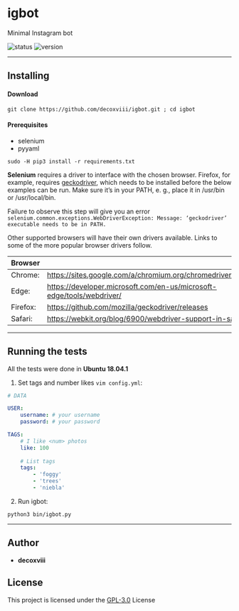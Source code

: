 # igbot
Minimal Instagram bot

![status](https://img.shields.io/badge/status-Building-red.svg?style=flat-square) 
![version](https://img.shields.io/badge/version-31.01.19-lightgrey.svg?style=flat-square)

---
## Installing
#### Download
```
git clone https://github.com/decoxviii/igbot.git ; cd igbot
```

#### Prerequisites
+ selenium
+ pyyaml

```
sudo -H pip3 install -r requirements.txt
```

**Selenium** requires a driver to interface with the chosen browser. Firefox, for example, requires [geckodriver](https://github.com/mozilla/geckodriver/releases), which needs to be installed before the below examples can be run. Make sure it’s in your PATH, e. g., place it in /usr/bin or /usr/local/bin.

Failure to observe this step will give you an error `selenium.common.exceptions.WebDriverException: Message: ‘geckodriver’ executable needs to be in PATH.`

Other supported browsers will have their own drivers available. Links to some of the more popular browser drivers follow.

| Browser  |                                                                       |
| -------- | --------------------------------------------------------------------- |
| Chrome:  | https://sites.google.com/a/chromium.org/chromedriver/downloads        |
| Edge:    | https://developer.microsoft.com/en-us/microsoft-edge/tools/webdriver/ |
| Firefox: | https://github.com/mozilla/geckodriver/releases                       |
| Safari:  | https://webkit.org/blog/6900/webdriver-support-in-safari-10/          |

---
## Running the tests
All the tests were done in **Ubuntu 18.04.1**

1. Set tags and number likes `vim config.yml`:

```yml
# DATA

USER:
    username: # your username
    password: # your password

TAGS:
    # I like <num> photos
    like: 100
    
    # List tags
    tags:
        - 'foggy'
        - 'trees'
        - 'niebla'
```
2. Run igbot:
```
python3 bin/igbot.py
```
---
## Author
 + **decoxviii** 

## License
This project is licensed under the [GPL-3.0](https://github.com/decoxviii/igbot/blob/master/LICENSE) License

